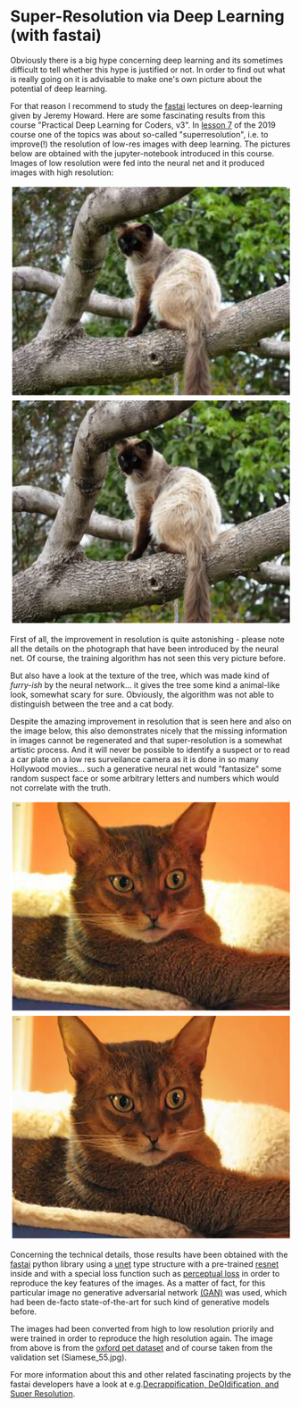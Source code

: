 # Super-Resolution via Deep Learning (with fastai)

Obviously there is a big hype concerning deep learning and its sometimes difficult to tell whether this hype is justified or not. In order to find out what is really going on it is advisable to make one's own picture about the potential of deep learning.

For that reason I recommend to study the [fastai](https://course.fast.ai/) lectures on deep-learning given by Jeremy Howard. 
Here are some fascinating results from this course "Practical Deep Learning for Coders, v3". 
In [lesson 7](https://course.fast.ai/videos/?lesson=7) of the 2019 course one of the topics was about so-called "superresolution", i.e. to improve(!) the resolution of low-res images with deep learning. The pictures below are obtained with the jupyter-notebook introduced in this course. Images of low resolution were fed into the neural net and it produced images with high resolution:


![](/images/lowres.png "original, low res image")
![](/images/predicted.png "image improved via neural net")

First of all, the improvement in resolution is quite astonishing - please note all the details on the photograph that have been introduced by the neural net. Of course, the training algorithm has not seen this very picture before.

But also have a look at the texture of the tree, which was made kind of *furry-ish* by the neural network... it gives the tree some kind a animal-like look, somewhat scary for sure. Obviously, the algorithm was not able to distinguish between the tree and a cat body. 

Despite the amazing improvement in resolution that is seen here and also on the image below, this also demonstrates nicely that the missing information in  images cannot be regenerated and that super-resolution is a somewhat artistic process. And it will never be possible to identify a suspect or to read a car plate on a low res surveilance camera as it is done in so many Hollywood movies... such a generative neural net would "fantasize" some random suspect face or some arbitrary letters and numbers which would not correlate with the truth.

![](/images/low_res2.png "original, low res image")
![](/images/predicted2.png "image improved via neural net")

Concerning the technical details, those results have been obtained with the [fastai](https://docs.fast.ai/) python library using a [unet](https://arxiv.org/abs/1505.04597) type structure with a pre-trained [resnet](https://arxiv.org/abs/1512.03385) inside and with a special loss function such as [perceptual loss](http://svl.stanford.edu/assets/papers/JohnsonECCV16.pdf) in order to reproduce the key features of the images. 
As a matter of fact, for this particular image no generative adversarial network [(GAN)](https://en.wikipedia.org/wiki/Generative_adversarial_network) was used, which had been de-facto state-of-the-art for such kind of generative models before.

The images had been converted from high to low resolution priorily and were trained in order to reproduce the high resolution again. The image from above is from the [oxford pet dataset](https://www.robots.ox.ac.uk/~vgg/data/pets/) and of course taken from the validation set (Siamese_55.jpg).

For more information about this and other related fascinating projects by the fastai developers have a look at e.g.[Decrappification, DeOldification, and Super Resolution](https://www.fast.ai/2019/05/03/decrappify/).
